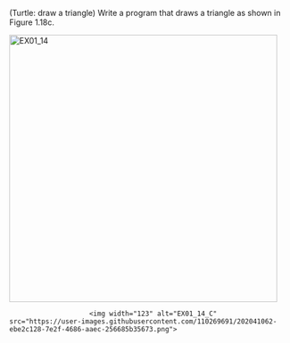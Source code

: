 (Turtle: draw a triangle) Write a program that draws a triangle as shown in
Figure 1.18c.

<img width="480" alt="EX01_14" src="https://user-images.githubusercontent.com/110269691/202041027-35b59332-0886-4647-835d-445f74920251.png">

                        <img width="123" alt="EX01_14_C" src="https://user-images.githubusercontent.com/110269691/202041062-ebe2c128-7e2f-4686-aaec-256685b35673.png">
